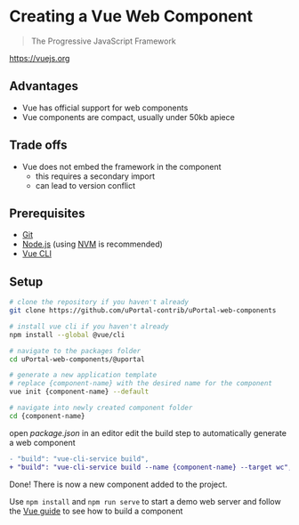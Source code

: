 # Creating a Vue Web Component

> The Progressive JavaScript Framework

<https://vuejs.org>

## Advantages

* Vue has official support for web components
* Vue components are compact, usually under 50kb apiece

## Trade offs

* Vue does not embed the framework in the component
  * this requires a secondary import
  * can lead to version conflict

## Prerequisites

* [Git][]
* [Node.js][] (using [NVM][] is recommended)
* [Vue CLI][]

## Setup

```sh
# clone the repository if you haven't already
git clone https://github.com/uPortal-contrib/uPortal-web-components

# install vue cli if you haven't already
npm install --global @vue/cli

# navigate to the packages folder
cd uPortal-web-components/@uportal

# generate a new application template
# replace {component-name} with the desired name for the component
vue init {component-name} --default

# navigate into newly created component folder
cd {component-name}
```

open _package.json_ in an editor
edit the build step to automatically generate a web component

```diff
- "build": "vue-cli-service build",
+ "build": "vue-cli-service build --name {component-name} --target wc",
```

Done!
There is now a new component added to the project.

Use `npm install` and `npm run serve` to start a demo web server and follow the [Vue guide][] to see how to build a component

[git]: https://git-scm.com/download
[node.js]: https://nodejs.org/en/download/
[nvm]: https://github.com/creationix/nvm#readme
[vue cli]: https://github.com/vuejs/vue-cli
[vue guide]: https://vuejs.org/v2/guide/
